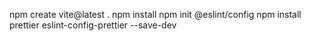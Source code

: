 npm create vite@latest .
npm install
npm init @eslint/config
npm install prettier eslint-config-prettier --save-dev